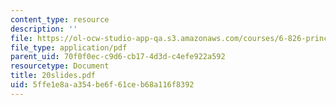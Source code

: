 ```yaml
---
content_type: resource
description: ''
file: https://ol-ocw-studio-app-qa.s3.amazonaws.com/courses/6-826-principles-of-computer-systems-spring-2002/5ffe1e8aa354be6f61ceb68a116f8392_20slides.pdf
file_type: application/pdf
parent_uid: 70f0f0ec-c9d6-cb17-4d3d-c4efe922a592
resourcetype: Document
title: 20slides.pdf
uid: 5ffe1e8a-a354-be6f-61ce-b68a116f8392
---
```


